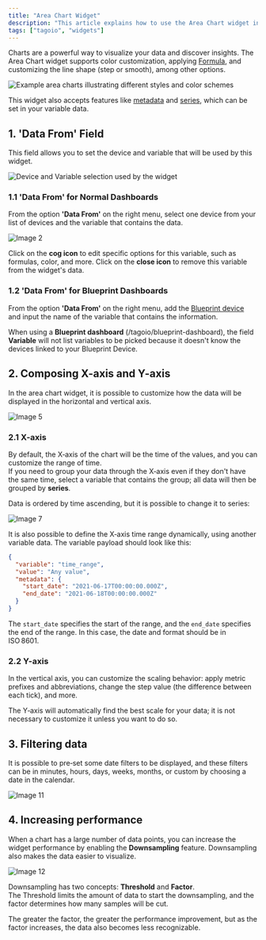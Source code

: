 ```yaml
---
title: "Area Chart Widget"
description: "This article explains how to use the Area Chart widget in TagoIO, including customization options, supported variable features, and how to configure the data source for the widget."
tags: ["tagoio", "widgets"]
---
```

Charts are a powerful way to visualize your data and discover insights. The Area Chart widget supports color customization, applying [Formula](/docs/tagoio/widgets/general/formula), and customizing the line shape (step or smooth), among other options.

![Example area charts illustrating different styles and color schemes](/docs_imagem/tagoio/area-chart-widget-2.png)

This widget also accepts features like [metadata](/docs/tagoio/payload-parser/metadata) and [series](/docs/tagoio/devices/grouping-variables), which can be set in your variable data.

## 1. 'Data From' Field

This field allows you to set the device and variable that will be used by this widget.

![Device and Variable selection used by the widget](/docs_imagem/tagoio/area-chart-widget-2.png)

### 1.1 'Data From' for Normal Dashboards
From the option **'Data From'** on the right menu, select one device from your list of devices and the variable that contains the data.

![Image 2](/docs_imagem/tagoio/1623008017802-7Qs.png)

Click on the **cog icon** to edit specific options for this variable, such as formulas, color, and more. Click on the **close icon** to remove this variable from the widget's data.

### 1.2 'Data From' for Blueprint Dashboards
From the option **'Data From'** on the right menu, add the [Blueprint device](/docs/tagoio/devices/blueprint-devices-entities) and input the name of the variable that contains the information.


When using a **Blueprint dashboard** (/tagoio/blueprint-dashboard), the field **Variable** will not list variables to be picked because it doesn't know the devices linked to your Blueprint Device.

## 2. Composing X-axis and Y-axis

In the area chart widget, it is possible to customize how the data will be displayed in the horizontal and vertical axis.

![Image 5](/docs_imagem/tagoio/areaChartaxis-W_0.gif)

### 2.1 X-axis
By default, the X‑axis of the chart will be the time of the values, and you can customize the range of time.  
If you need to group your data through the X‑axis even if they don't have the same time, select a variable that contains the group; all data will then be grouped by **series**.


Data is ordered by time ascending, but it is possible to change it to series:

![Image 7](/docs_imagem/tagoio/Captura-20de-20tela-20de-202021-06-17-2018-25-18-hFU.png)

It is also possible to define the X‑axis time range dynamically, using another variable data. The variable payload should look like this:

```json
{
  "variable": "time_range",
  "value": "Any value",
  "metadata": {
    "start_date": "2021-06-17T00:00:00.000Z",
    "end_date": "2021-06-18T00:00:00.000Z"
  }
}
```

The `start_date` specifies the start of the range, and the `end_date` specifies the end of the range. In this case, the date and format should be in ISO 8601.

### 2.2 Y-axis
In the vertical axis, you can customize the scaling behavior: apply metric prefixes and abbreviations, change the step value (the difference between each tick), and more.


The Y‑axis will automatically find the best scale for your data; it is not necessary to customize it unless you want to do so.

## 3. Filtering data
It is possible to pre‑set some date filters to be displayed, and these filters can be in minutes, hours, days, weeks, months, or custom by choosing a date in the calendar.

![Image 11](/docs_imagem/tagoio/filteringDataArea.gif-AUM.gif)

## 4. Increasing performance
When a chart has a large number of data points, you can increase the widget performance by enabling the **Downsampling** feature. Downsampling also makes the data easier to visualize.

![Image 12](/docs_imagem/tagoio/areaDownsampling-cyw.gif)

Downsampling has two concepts: **Threshold** and **Factor**.  
The Threshold limits the amount of data to start the downsampling, and the factor determines how many samples will be cut.

The greater the factor, the greater the performance improvement, but as the factor increases, the data also becomes less recognizable.